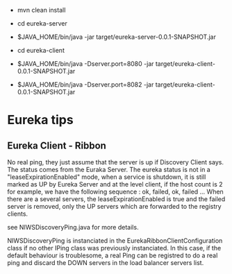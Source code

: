 * mvn clean install

* cd eureka-server
* $JAVA_HOME/bin/java -jar target/eureka-server-0.0.1-SNAPSHOT.jar

* cd eureka-client
* $JAVA_HOME/bin/java -Dserver.port=8080 -jar target/eureka-client-0.0.1-SNAPSHOT.jar
* $JAVA_HOME/bin/java -Dserver.port=8082 -jar target/eureka-client-0.0.1-SNAPSHOT.jar

# Eureka tips

## Eureka Client - Ribbon

No real ping, they just assume that the server is up if Discovery Client says. 
The status comes from the Euraka Server.
The eureka status is not in a "leaseExpirationEnabled" mode, when a service is shutdown, 
it is still marked as UP by Eureka Server and at the level client, if the host count is 2 for example, 
we have the following sequence : ok, failed, ok, failed ...
When there are a several servers, the leaseExpirationEnabled is true and the failed server is removed, only the UP servers 
which are forwarded to the registry clients.
 
see NIWSDiscoveryPing.java for more details.

NIWSDiscoveryPing is instanciated in the EurekaRibbonClientConfiguration class if no other IPing class was previously instanciated.
In this case, if the default behaviour is troublesome, a real Ping can be registred to do a real ping and discard the DOWN 
servers in the load balancer servers list.
